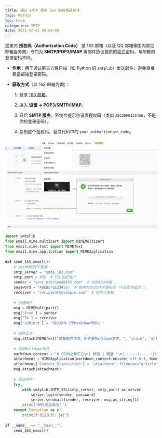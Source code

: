 ```yaml
---
title: 通过 SMTP 使用 163 邮箱发送邮件
tags: Python
toc: true
categories: SMTP
date: 2025-07-01 00:00:00
---
```


这里的 **授权码（Authorization Code）** 是 163 邮箱（以及 QQ 邮箱等国内常见邮箱服务商）专门为 **SMTP/POP3/IMAP** 等邮件协议提供的独立密码，与邮箱的登录密码不同。

- **作用**：用于通过第三方客户端（如 Python 的 `smtplib`）发送邮件，避免直接暴露邮箱登录密码。

- **获取方式**（以 163 邮箱为例）：

  1. 登录 [163 邮箱](https://mail.163.com/)。

  2. 进入 **设置 → POP3/SMTP/IMAP**。

  3. 开启 **SMTP 服务**，系统会提示你设置授权码（类似 `ABCDEFG123456`，不是你的登录密码）。

  4. 复制这个授权码，替换代码中的 `your_authorization_code`。

![image-20250701174551330](https://raw.githubusercontent.com/cloudsmithy/picgo-imh/master/image-20250701174551330.png)

```python
import smtplib
from email.mime.multipart import MIMEMultipart
from email.mime.text import MIMEText
from email.mime.application import MIMEApplication

def send_163_email():
    # 163邮箱SMTP配置
    smtp_server = "smtp.163.com"
    smtp_port = 465  # SSL加密端口
    sender = "your_username@163.com"  # 你的163邮箱
    password = "ABCDEFG123456"  # 替换为你的SMTP授权码（不是登录密码！）
    receiver = "recipient@example.com"  # 收件人邮箱

    # 创建邮件
    msg = MIMEMultipart()
    msg['From'] = sender
    msg['To'] = receiver
    msg['Subject'] = "测试邮件（带Markdown附件）"

    # 邮件正文
    msg.attach(MIMEText("这是邮件正文，附件是Markdown文件。", 'plain', 'utf-8'))

    # 添加Markdown附件
    markdown_content = "# CSDN文章汇总\n| 标题 | 链接 |\n|------|------|\n| [Python教程] | https://example.com |"
    attachment = MIMEApplication(markdown_content.encode('utf-8'), Name="articles.md")
    attachment['Content-Disposition'] = 'attachment; filename="articles.md"'
    msg.attach(attachment)

    # 发送邮件
    try:
        with smtplib.SMTP_SSL(smtp_server, smtp_port) as server:
            server.login(sender, password)
            server.sendmail(sender, receiver, msg.as_string())
        print("邮件发送成功！")
    except Exception as e:
        print(f"发送失败: {e}")

if __name__ == "__main__":
    send_163_email()
```
